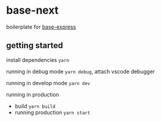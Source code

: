 # base-next
boilerplate for [base-express](https://github.com/SimpleIdeaLabs/base-express) 

## getting started

install dependencies `yarn`

running in debug mode `yarn debug`, attach vscode debugger

running in develop mode `yarn dev`

running in production
  - build `yarn build`
  - running production `yarn start`